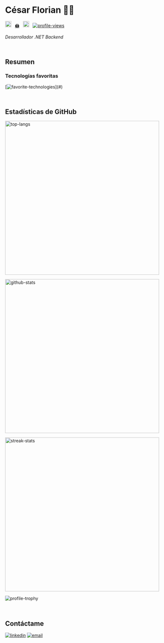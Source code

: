 # César Florian 👨‍💻

<a href="https://www.linkedin.com/in/cesar-florian"><img src="https://www.vectorlogo.zone/logos/linkedin/linkedin-icon.svg" width="20px" alt="linkedin"></a> &nbsp;
<a href="https://rxresu.me/cesar-florian/cv">🖨️</a> &nbsp;
<a href="mailto:ce.florian.27@gmail.com"><img src="https://www.vectorlogo.zone/logos/gmail/gmail-icon.svg" width="20px" alt="email"></a> &nbsp;
<a href="#"><img src="https://komarev.com/ghpvc/?username=cesar-florian&color=0366d6&style=flat&label=Vistas" alt="profile-views"></a>

*Desarrollador .NET Backend*

<!--
![](https://visitor-badge.laobi.icu/badge?page_id=cesar-florian.cesar-florian&label=Visitantes)
-->

<br>

## Resumen

### Tecnologías favoritas

[![favorite-technologies](https://skillicons.dev/icons?i=cs,dotnet,docker,rabbitmq,)](#)

<br>

## Estadísticas de GitHub

<!--<p align="center"><img src="https://github-readme-stats.vercel.app/api/top-langs/?username=cesar-florian&langs_count=10&show_icons=true&layout=pie&theme=transparent&locale=es" alt="top-langs" /></p>-->

<p align="left"><img src="https://github-readme-stats.vercel.app/api/top-langs/?username=cesar-florian&langs_count=10&show_icons=true&layout=compact&theme=transparent&locale=es&card_width=500" width="500px" alt="top-langs" /></p>

<p align="left"><img src="https://github-readme-stats.vercel.app/api?username=cesar-florian&hide=contribs,prs&show_icons=true&theme=transparent&locale=es" width="500px" alt="github-stats" /></p>

<p align="left"><img src="https://github-readme-streak-stats.herokuapp.com/?user=cesar-florian&theme=transparent&locale=es" width="500px" alt="streak-stats" /></p>

<p align="left"><img src="https://github-profile-trophy.vercel.app/?username=cesar-florian&title=Experience,Commits,Repositories,Stars&margin-w=10&no-bg=true" alt="profile-trophy" /></p>

<br>

## Contáctame

<a href="https://www.linkedin.com/in/cesar-florian" target="_blank"><img alt="linkedin" src="https://img.shields.io/badge/LinkedIn-cesar--florian-blue?style=flat&logo=linkedin"></a>
<a href="mailto:ce.florian.27@gmail.com"><img alt="email" src="https://img.shields.io/badge/Email-ce.florian.27@gmail.com-blue?style=flat&logo=gmail"></a>


